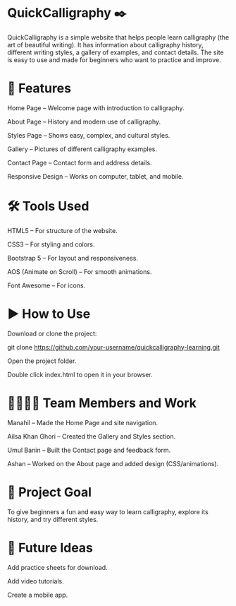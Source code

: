 # QuickCalligraphy ✒️

QuickCalligraphy is a simple website that helps people learn calligraphy (the art of beautiful writing). It has information about calligraphy history, different writing styles, a gallery of examples, and contact details. The site is easy to use and made for beginners who want to practice and improve.

# 📖 Features

Home Page – Welcome page with introduction to calligraphy.

About Page – History and modern use of calligraphy.

Styles Page – Shows easy, complex, and cultural styles.

Gallery – Pictures of different calligraphy examples.

Contact Page – Contact form and address details.

Responsive Design – Works on computer, tablet, and mobile.

# 🛠️ Tools Used

HTML5 – For structure of the website.

CSS3 – For styling and colors.

Bootstrap 5 – For layout and responsiveness.

AOS (Animate on Scroll) – For smooth animations.

Font Awesome – For icons.

# ▶️ How to Use

Download or clone the project:

git clone https://github.com/your-username/quickcalligraphy-learning.git


Open the project folder.

Double click index.html to open it in your browser.

# 👨‍👩‍👧‍👦 Team Members and Work

Manahil – Made the Home Page and site navigation.

Ailsa Khan Ghori – Created the Gallery and Styles section.

Umul Banin – Built the Contact page and feedback form.

Ashan – Worked on the About page and added design (CSS/animations).

# 🎯 Project Goal

To give beginners a fun and easy way to learn calligraphy, explore its history, and try different styles.

# 🔮 Future Ideas

Add practice sheets for download.

Add video tutorials.

Create a mobile app.
